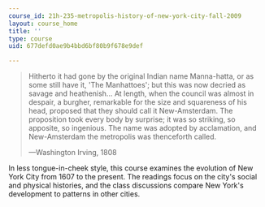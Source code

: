 ```yaml
---
course_id: 21h-235-metropolis-history-of-new-york-city-fall-2009
layout: course_home
title: ''
type: course
uid: 677defd0ae9b4bbd6bf80b9f678e9def

---
```

> Hitherto it had gone by the original Indian name Manna-hatta, or as some still have it, 'The Manhattoes'; but this was now decried as savage and heathenish... At length, when the council was almost in despair, a burgher, remarkable for the size and squareness of his head, proposed that they should call it New-Amsterdam. The proposition took every body by surprise; it was so striking, so apposite, so ingenious. The name was adopted by acclamation, and New-Amsterdam the metropolis was thenceforth called.
> 
> —Washington Irving, 1808

In less tongue-in-cheek style, this course examines the evolution of New York City from 1607 to the present. The readings focus on the city's social and physical histories, and the class discussions compare New York's development to patterns in other cities.
